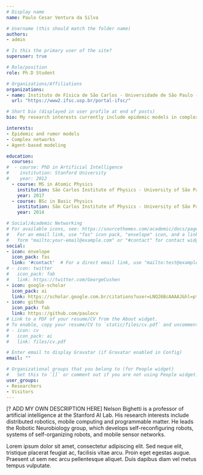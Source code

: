 ```yaml
---
# Display name
name: Paulo Cesar Ventura da Silva

# Username (this should match the folder name)
authors:
- admin

# Is this the primary user of the site?
superuser: true

# Role/position
role: Ph.D Student

# Organizations/Affiliations
organizations:
- name: Instituto de Física de São Carlos - Universidade de São Paulo - Brazil
  url: "https://www2.ifsc.usp.br/portal-ifsc/"

# Short bio (displayed in user profile at end of posts)
bio: My research interests currently include epidemic models in complex networks and other populations.

interests:
- Epidemic and rumor models
- Complex networks
- Agent-based modeling

education:
  courses:
#  - course: PhD in Artificial Intelligence
#    institution: Stanford University
#    year: 2012
  - course: MS in Atomic Physics
    institution: São Carlos Institute of Physics - University of São Paulo
    year: 2017
  - course: BSc in Basic Physics
    institution: São Carlos Institute of Physics - University of São Paulo
    year: 2014

# Social/Academic Networking
# For available icons, see: https://sourcethemes.com/academic/docs/page-builder/#icons
#   For an email link, use "fas" icon pack, "envelope" icon, and a link in the
#   form "mailto:your-email@example.com" or "#contact" for contact widget.
social:
- icon: envelope
  icon_pack: fas
  link: '#contact'  # For a direct email link, use "mailto:test@example.org".
# - icon: twitter
#   icon_pack: fab
#   link: https://twitter.com/GeorgeCushen
- icon: google-scholar
  icon_pack: ai
  link: https://scholar.google.com.br/citations?user=LNQ26BcAAAAJ&hl=pt-BR&oi=ao
- icon: github
  icon_pack: fab
  link: https://github.com/paulocv
# Link to a PDF of your resume/CV from the About widget.
# To enable, copy your resume/CV to `static/files/cv.pdf` and uncomment the lines below.
# - icon: cv
#   icon_pack: ai
#   link: files/cv.pdf

# Enter email to display Gravatar (if Gravatar enabled in Config)
email: ""

# Organizational groups that you belong to (for People widget)
#   Set this to `[]` or comment out if you are not using People widget.
user_groups:
- Researchers
- Visitors
---
```


[? ADD MY OWN DESCRIPTION HERE] Nelson Bighetti is a professor of artificial intelligence at the Stanford AI Lab. His research interests include distributed robotics, mobile computing and programmable matter. He leads the Robotic Neurobiology group, which develops self-reconfiguring robots, systems of self-organizing robots, and mobile sensor networks.

Lorem ipsum dolor sit amet, consectetur adipiscing elit. Sed neque elit, tristique placerat feugiat ac, facilisis vitae arcu. Proin eget egestas augue. Praesent ut sem nec arcu pellentesque aliquet. Duis dapibus diam vel metus tempus vulputate.

